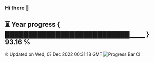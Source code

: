 ### Hi there 👋
⏳ Year progress { ███████████████████████████▁▁▁ } 93.16 %
---
⏰ Updated on Wed, 07 Dec 2022 00:31:18 GMT
![Progress Bar CI](https://github.com/Moyi321/Moyi321/workflows/Progress%20Bar%20CI/badge.svg)
